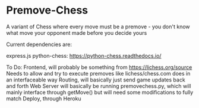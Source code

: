 # Premove-Chess
A variant of Chess where every move must be a premove - you don't know what move your opponent made before you decide yours

Current dependencies are:

express.js
python-chess: https://python-chess.readthedocs.io/

To Do:
    Frontend, will probably be something from https://lichess.org/source
        Needs to allow and try to execute premoves like lichess/chess.com does in an interfaceable way
    Routing, will basically just send game updates back and forth
    Web Server will basically be running premovechess.py, which will mainly interface through getMove() but will need some modifications to fully match 
    Deploy, through Heroku